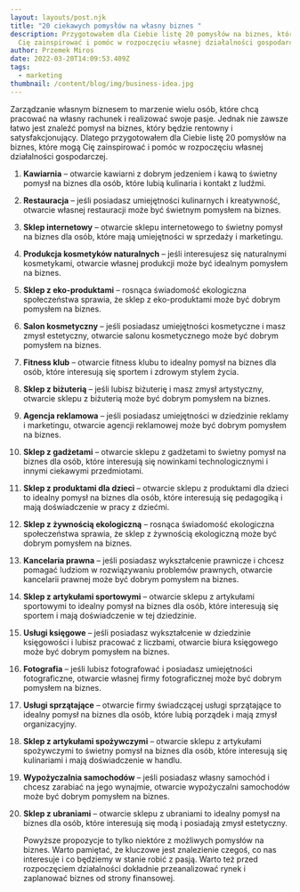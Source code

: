 ```yaml
---
layout: layouts/post.njk
title: "20 ciekawych pomysłów na własny biznes "
description: Przygotowałem dla Ciebie listę 20 pomysłów na biznes, które mogą
  Cię zainspirować i pomóc w rozpoczęciu własnej działalności gospodarczej.
author: Przemek Miros
date: 2022-03-20T14:09:53.409Z
tags:
  - marketing
thumbnail: /content/blog/img/business-idea.jpg
---
```

Zarządzanie własnym biznesem to marzenie wielu osób, które chcą pracować na własny rachunek i realizować swoje pasje. Jednak nie zawsze łatwo jest znaleźć pomysł na biznes, który będzie rentowny i satysfakcjonujący. Dlatego przygotowałem dla Ciebie listę 20 pomysłów na biznes, które mogą Cię zainspirować i pomóc w rozpoczęciu własnej działalności gospodarczej.

1. **Kawiarnia** – otwarcie kawiarni z dobrym jedzeniem i kawą to świetny pomysł na biznes dla osób, które lubią kulinaria i kontakt z ludźmi.
2. **Restauracja** – jeśli posiadasz umiejętności kulinarnych i kreatywność, otwarcie własnej restauracji może być świetnym pomysłem na biznes.
3. **Sklep internetowy** – otwarcie sklepu internetowego to świetny pomysł na biznes dla osób, które mają umiejętności w sprzedaży i marketingu.
4. **Produkcja kosmetyków naturalnych** – jeśli interesujesz się naturalnymi kosmetykami, otwarcie własnej produkcji może być idealnym pomysłem na biznes.
5. **Sklep z eko-produktami** – rosnąca świadomość ekologiczna społeczeństwa sprawia, że sklep z eko-produktami może być dobrym pomysłem na biznes.
6. **Salon kosmetyczny** – jeśli posiadasz umiejętności kosmetyczne i masz zmysł estetyczny, otwarcie salonu kosmetycznego może być dobrym pomysłem na biznes.
7. **Fitness klub** – otwarcie fitness klubu to idealny pomysł na biznes dla osób, które interesują się sportem i zdrowym stylem życia.
8. **Sklep z biżuterią** – jeśli lubisz biżuterię i masz zmysł artystyczny, otwarcie sklepu z biżuterią może być dobrym pomysłem na biznes.
9. **Agencja reklamowa** – jeśli posiadasz umiejętności w dziedzinie reklamy i marketingu, otwarcie agencji reklamowej może być dobrym pomysłem na biznes.
10. **Sklep z gadżetami** – otwarcie sklepu z gadżetami to świetny pomysł na biznes dla osób, które interesują się nowinkami technologicznymi i innymi ciekawymi przedmiotami.
11. **Sklep z produktami dla dzieci** – otwarcie sklepu z produktami dla dzieci to idealny pomysł na biznes dla osób, które interesują się pedagogiką i mają doświadczenie w pracy z dziećmi.
12. **Sklep z żywnością ekologiczną** – rosnąca świadomość ekologiczna społeczeństwa sprawia, że sklep z żywnością ekologiczną może być dobrym pomysłem na biznes.
13. **Kancelaria prawna** – jeśli posiadasz wykształcenie prawnicze i chcesz pomagać ludziom w rozwiązywaniu problemów prawnych, otwarcie kancelarii prawnej może być dobrym pomysłem na biznes.
14. **Sklep z artykułami sportowymi** – otwarcie sklepu z artykułami sportowymi to idealny pomysł na biznes dla osób, które interesują się sportem i mają doświadczenie w tej dziedzinie.
15. **Usługi księgowe** – jeśli posiadasz wykształcenie w dziedzinie księgowości i lubisz pracować z liczbami, otwarcie biura księgowego może być dobrym pomysłem na biznes.
16. **Fotografia** – jeśli lubisz fotografować i posiadasz umiejętności fotograficzne, otwarcie własnej firmy fotograficznej może być dobrym pomysłem na biznes.
17. **Usługi sprzątające** – otwarcie firmy świadczącej usługi sprzątające to idealny pomysł na biznes dla osób, które lubią porządek i mają zmysł organizacyjny.
18. **Sklep z artykułami spożywczymi** – otwarcie sklepu z artykułami spożywczymi to świetny pomysł na biznes dla osób, które interesują się kulinariami i mają doświadczenie w handlu.
19. **Wypożyczalnia samochodów** – jeśli posiadasz własny samochód i chcesz zarabiać na jego wynajmie, otwarcie wypożyczalni samochodów może być dobrym pomysłem na biznes.
20. **Sklep z ubraniami** – otwarcie sklepu z ubraniami to idealny pomysł na biznes dla osób, które interesują się modą i posiadają zmysł estetyczny.

    Powyższe propozycje to tylko niektóre z możliwych pomysłów na biznes. Warto pamiętać, że kluczowe jest znalezienie czegoś, co nas interesuje i co będziemy w stanie robić z pasją. Warto też przed rozpoczęciem działalności dokładnie przeanalizować rynek i zaplanować biznes od strony finansowej.